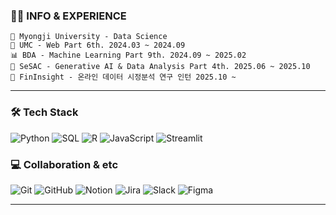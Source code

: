 ### 💁‍♂️ INFO & EXPERIENCE

```
🏫 Myongji University - Data Science
📱 UMC - Web Part 6th. 2024.03 ~ 2024.09
📊 BDA - Machine Learning Part 9th. 2024.09 ~ 2025.02
🌱 SeSAC - Generative AI & Data Analysis Part 4th. 2025.06 ~ 2025.10
🏢 FinInsight - 온라인 데이터 시정분석 연구 인턴 2025.10 ~ 
```
--- 
### 🛠 Tech Stack  

![Python](https://img.shields.io/badge/Python-3776AB?style=flat&logo=python&logoColor=white)
![SQL](https://img.shields.io/badge/SQL-336791?style=flat&logo=mysql&logoColor=white)
![R](https://img.shields.io/badge/R-276DC3?style=flat&logo=r&logoColor=white)
![JavaScript](https://img.shields.io/badge/JavaScript-F7DF1E?style=flat&logo=javascript&logoColor=black)
![Streamlit](https://img.shields.io/badge/Streamlit-FF4B4B?style=flat&logo=streamlit&logoColor=white)

### 💻 Collaboration & etc  

![Git](https://img.shields.io/badge/Git-F05032?style=flat&logo=git&logoColor=white)
![GitHub](https://img.shields.io/badge/GitHub-181717?style=flat&logo=github&logoColor=white)
![Notion](https://img.shields.io/badge/Notion-141414?style=flat&logo=notion&logoColor=white)
![Jira](https://img.shields.io/badge/Jira-0052CC?style=flat&logo=jira&logoColor=white)
![Slack](https://img.shields.io/badge/Slack-6b16bf?style=flat&logo=slack&logoColor=white)
![Figma](https://img.shields.io/badge/Figma-e61e7b?style=flat&logo=figma&logoColor=white)

---
</div>
